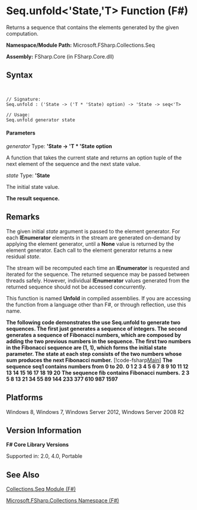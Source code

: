 # Seq.unfold<'State,'T> Function (F#)

Returns a sequence that contains the elements generated by the given computation.

**Namespace/Module Path:** Microsoft.FSharp.Collections.Seq

**Assembly:** FSharp.Core (in FSharp.Core.dll)


## Syntax


```


// Signature:
Seq.unfold : ('State -> ('T * 'State) option) -> 'State -> seq<'T>

// Usage:
Seq.unfold generator state

```



#### Parameters
*generator*
Type: **'State -&gt; 'T &#42; 'State option**


A function that takes the current state and returns an option tuple of the next element of the sequence and the next state value.


*state*
Type: **'State**


The initial state value.



**The result sequence.**
## Remarks
The given initial *state* argument is passed to the element generator. For each **IEnumerator** elements in the stream are generated on-demand by applying the element generator, until a **None** value is returned by the element generator. Each call to the element generator returns a new residual *state*.

The stream will be recomputed each time an **IEnumerator** is requested and iterated for the sequence. The returned sequence may be passed between threads safely. However, individual **IEnumerator** values generated from the returned sequence should not be accessed concurrently.

This function is named **Unfold** in compiled assemblies. If you are accessing the function from a language other than F#, or through reflection, use this name.

**The following code demonstrates the use Seq.unfold to generate two sequences. The first just generates a sequence of integers. The second generates a sequence of Fibonacci numbers, which are composed by adding the two previous numbers in the sequence. The first two numbers in the Fibonacci sequence are (1, 1), which forms the initial state parameter. The state at each step consists of the two numbers whose sum produces the next Fibonacci number.**
[!code-fsharp[Main](snippets/fssequences/snippet14.fs)]
**The sequence seq1 contains numbers from 0 to 20.**
**0 1 2 3 4 5 6 7 8 9 10 11 12 13 14 15 16 17 18 19 20**
**The sequence fib contains Fibonacci numbers.**
**2 3 5 8 13 21 34 55 89 144 233 377 610 987 1597**
## Platforms
Windows 8, Windows 7, Windows Server 2012, Windows Server 2008 R2


## Version Information
**F# Core Library Versions**

Supported in: 2.0, 4.0, Portable




## See Also
[Collections.Seq Module &#40;F&#35;&#41;](Collections.Seq-Module-%28FSharp%29.md)

[Microsoft.FSharp.Collections Namespace &#40;F&#35;&#41;](Microsoft.FSharp.Collections-Namespace-%28FSharp%29.md)

